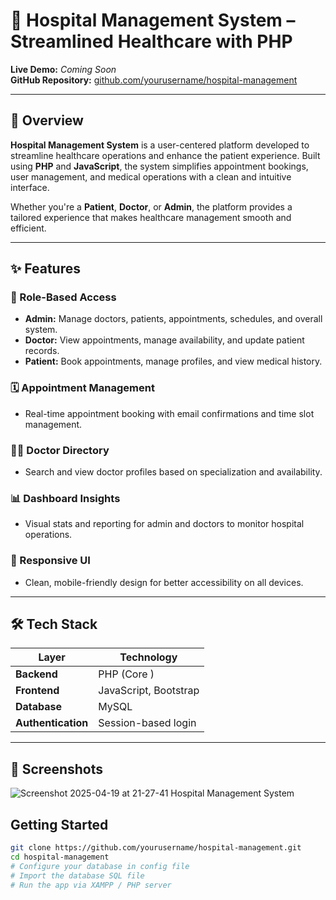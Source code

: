# 🏥 Hospital Management System – Streamlined Healthcare with PHP

**Live Demo:** *Coming Soon*  
**GitHub Repository:** [github.com/yourusername/hospital-management](https://github.com/yourusername/hospital-management)

---

## 🧾 Overview

**Hospital Management System** is a user-centered platform developed to streamline healthcare operations and enhance the patient experience. Built using **PHP** and **JavaScript**, the system simplifies appointment bookings, user management, and medical operations with a clean and intuitive interface.

Whether you're a **Patient**, **Doctor**, or **Admin**, the platform provides a tailored experience that makes healthcare management smooth and efficient.

---

## ✨ Features

### 👥 Role-Based Access
- **Admin:** Manage doctors, patients, appointments, schedules, and overall system.
- **Doctor:** View appointments, manage availability, and update patient records.
- **Patient:** Book appointments, manage profiles, and view medical history.

### 🗓 Appointment Management
- Real-time appointment booking with email confirmations and time slot management.

### 🧑‍⚕️ Doctor Directory
- Search and view doctor profiles based on specialization and availability.

### 📊 Dashboard Insights
- Visual stats and reporting for admin and doctors to monitor hospital operations.

### 📱 Responsive UI
- Clean, mobile-friendly design for better accessibility on all devices.

---

## 🛠 Tech Stack

| Layer        | Technology               |
|--------------|---------------------------|
| **Backend**  | PHP (Core )               |
| **Frontend** | JavaScript, Bootstrap     |
| **Database** | MySQL                     |
| **Authentication** | Session-based login |

---

## 📸 Screenshots
![Screenshot 2025-04-19 at 21-27-41 Hospital Management System](https://github.com/user-attachments/assets/6de8a1ce-cb12-4bd7-a821-c752dcb8d8f4)



## Getting Started

```bash
git clone https://github.com/yourusername/hospital-management.git
cd hospital-management
# Configure your database in config file
# Import the database SQL file
# Run the app via XAMPP / PHP server
